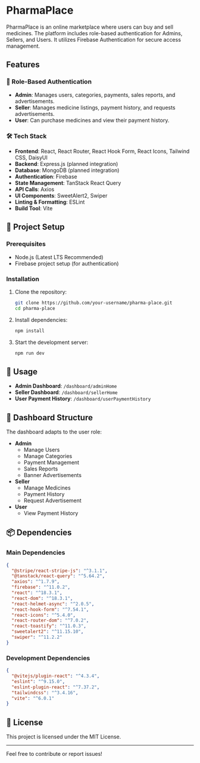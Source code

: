 # PharmaPlace

PharmaPlace is an online marketplace where users can buy and sell medicines. The platform includes role-based authentication for Admins, Sellers, and Users. It utilizes Firebase Authentication for secure access management.

## Features

### 🔹 Role-Based Authentication
- **Admin**: Manages users, categories, payments, sales reports, and advertisements.
- **Seller**: Manages medicine listings, payment history, and requests advertisements.
- **User**: Can purchase medicines and view their payment history.

### 🛠️ Tech Stack
- **Frontend**: React, React Router, React Hook Form, React Icons, Tailwind CSS, DaisyUI
- **Backend**: Express.js (planned integration)
- **Database**: MongoDB (planned integration)
- **Authentication**: Firebase
- **State Management**: TanStack React Query
- **API Calls**: Axios
- **UI Components**: SweetAlert2, Swiper
- **Linting & Formatting**: ESLint
- **Build Tool**: Vite

## 📂 Project Setup

### Prerequisites
- Node.js (Latest LTS Recommended)
- Firebase project setup (for authentication)

### Installation
1. Clone the repository:
   ```sh
   git clone https://github.com/your-username/pharma-place.git
   cd pharma-place
   ```
2. Install dependencies:
   ```sh
   npm install
   ```
3. Start the development server:
   ```sh
   npm run dev
   ```

## 🚀 Usage
- **Admin Dashboard**: `/dashboard/adminHome`
- **Seller Dashboard**: `/dashboard/sellerHome`
- **User Payment History**: `/dashboard/userPaymentHistory`

## 📜 Dashboard Structure

The dashboard adapts to the user role:
- **Admin**
  - Manage Users
  - Manage Categories
  - Payment Management
  - Sales Reports
  - Banner Advertisements
- **Seller**
  - Manage Medicines
  - Payment History
  - Request Advertisement
- **User**
  - View Payment History

## 📦 Dependencies
### Main Dependencies
```json
{
  "@stripe/react-stripe-js": "^3.1.1",
  "@tanstack/react-query": "^5.64.2",
  "axios": "^1.7.9",
  "firebase": "^11.0.2",
  "react": "^18.3.1",
  "react-dom": "^18.3.1",
  "react-helmet-async": "^2.0.5",
  "react-hook-form": "^7.54.1",
  "react-icons": "^5.4.0",
  "react-router-dom": "^7.0.2",
  "react-toastify": "^11.0.3",
  "sweetalert2": "^11.15.10",
  "swiper": "^11.2.2"
}
```

### Development Dependencies
```json
{
  "@vitejs/plugin-react": "^4.3.4",
  "eslint": "^9.15.0",
  "eslint-plugin-react": "^7.37.2",
  "tailwindcss": "^3.4.16",
  "vite": "^6.0.1"
}
```

## 📜 License
This project is licensed under the MIT License.

---

Feel free to contribute or report issues!

